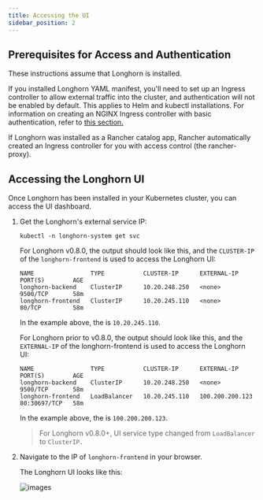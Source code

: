 ```yaml
---
title: Accessing the UI
sidebar_position: 2
---
```


## Prerequisites for Access and Authentication

These instructions assume that Longhorn is installed.

If you installed Longhorn YAML manifest, you'll need to set up an Ingress controller to allow external traffic into the cluster, and authentication will not be enabled by default. This applies to Helm and kubectl installations. For information on creating an NGINX Ingress controller with basic authentication, refer to [this section.](./longhorn-ingress)

If Longhorn was installed as a Rancher catalog app, Rancher automatically created an Ingress controller for you with access control (the rancher-proxy).

## Accessing the Longhorn UI

Once Longhorn has been installed in your Kubernetes cluster, you can access the UI dashboard.

1. Get the Longhorn's external service IP:

    ```shell
    kubectl -n longhorn-system get svc
    ```

    For Longhorn v0.8.0, the output should look like this, and the `CLUSTER-IP` of the `longhorn-frontend` is used to access the Longhorn UI:

    ```shell
    NAME                TYPE           CLUSTER-IP      EXTERNAL-IP      PORT(S)        AGE
    longhorn-backend    ClusterIP      10.20.248.250   <none>           9500/TCP       58m
    longhorn-frontend   ClusterIP      10.20.245.110   <none>           80/TCP         58m

    ```

    In the example above, the  is `10.20.245.110`.
    
    For Longhorn prior to v0.8.0, the output should look like this, and the `EXTERNAL-IP` of the longhorn-frontend is used to access the Longhorn UI:

    ```shell
    NAME                TYPE           CLUSTER-IP      EXTERNAL-IP      PORT(S)        AGE
    longhorn-backend    ClusterIP      10.20.248.250   <none>           9500/TCP       58m
    longhorn-frontend   LoadBalancer   10.20.245.110   100.200.200.123  80:30697/TCP   58m
    ```

    In the example above, the  is `100.200.200.123`.

    > For Longhorn v0.8.0+, UI service type changed from `LoadBalancer` to `ClusterIP.`

2. Navigate to the IP of `longhorn-frontend` in your browser.

    The Longhorn UI looks like this:

    ![images](/img/screenshots/getting-started/longhorn-ui.png)